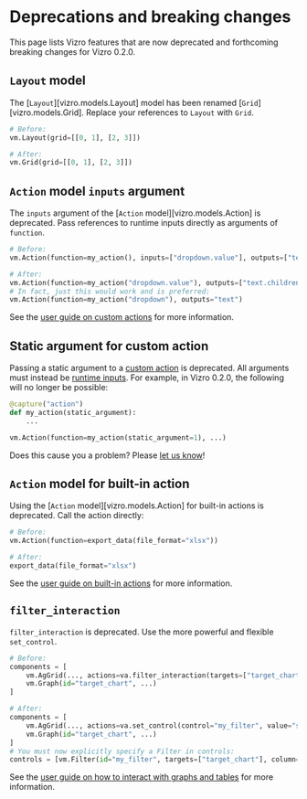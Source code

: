 # Deprecations and breaking changes

This page lists Vizro features that are now deprecated and forthcoming breaking changes for Vizro 0.2.0.

## `Layout` model

The [`Layout`][vizro.models.Layout] model has been renamed [`Grid`][vizro.models.Grid]. Replace your references to `Layout` with `Grid`.

```python
# Before:
vm.Layout(grid=[[0, 1], [2, 3]])

# After:
vm.Grid(grid=[[0, 1], [2, 3]])
```

## `Action` model `inputs` argument

The `inputs` argument of the [`Action` model][vizro.models.Action] is deprecated. Pass references to runtime inputs directly as arguments of `function`.

```python
# Before:
vm.Action(function=my_action(), inputs=["dropdown.value"], outputs=["text.children"])

# After:
vm.Action(function=my_action("dropdown.value"), outputs=["text.children"])
# In fact, just this would work and is preferred:
vm.Action(function=my_action("dropdown"), outputs="text")
```

See the [user guide on custom actions](../user-guides/custom-actions.md#trigger-with-a-runtime-input) for more information.

## Static argument for custom action

Passing a static argument to a [custom action](../user-guides/custom-actions.md) is deprecated. All arguments must instead be [runtime inputs](../user-guides/custom-actions.md#trigger-with-a-runtime-input). For example, in Vizro 0.2.0, the following will no longer be possible:

```python
@capture("action")
def my_action(static_argument):
    ...

vm.Action(function=my_action(static_argument=1), ...)
```

Does this cause you a problem? Please [let us know](https://github.com/mckinsey/vizro/issues)!

## `Action` model for built-in action

Using the [`Action` model][vizro.models.Action] for built-in actions is deprecated.
Call the action directly:

```python
# Before:
vm.Action(function=export_data(file_format="xlsx"))

# After:
export_data(file_format="xlsx")
```

See the [user guide on built-in actions](../user-guides/actions.md) for more information.

## `filter_interaction`

`filter_interaction` is deprecated. Use the more powerful and flexible `set_control`.

```python
# Before:
components = [
    vm.AgGrid(..., actions=va.filter_interaction(targets=["target_chart"]),
    vm.Graph(id="target_chart", ...)
]

# After:
components = [
    vm.AgGrid(..., actions=va.set_control(control="my_filter", value="species")),
    vm.Graph(id="target_chart", ...)
]
# You must now explicitly specify a Filter in controls:
controls = [vm.Filter(id="my_filter", targets=["target_chart"], column="species")]
```

See the [user guide on how to interact with graphs and tables](../user-guides/graph-table-actions.md) for more information.
